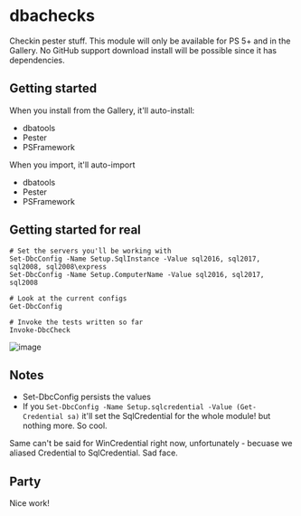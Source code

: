 # dbachecks

Checkin pester stuff. This module will only be available for PS 5+ and in the Gallery. 
No GitHub support download install will be possible since it has dependencies.

## Getting started

When you install from the Gallery, it'll auto-install:

* dbatools
* Pester
* PSFramework

When you import, it'll auto-import

* dbatools
* Pester
* PSFramework

## Getting started for real

```
# Set the servers you'll be working with
Set-DbcConfig -Name Setup.SqlInstance -Value sql2016, sql2017, sql2008, sql2008\express
Set-DbcConfig -Name Setup.ComputerName -Value sql2016, sql2017, sql2008

# Look at the current configs
Get-DbcConfig

# Invoke the tests written so far
Invoke-DbcCheck
```

![image](https://user-images.githubusercontent.com/8278033/34134078-bb26459e-e458-11e7-8e87-9289ab65ba8e.png)

## Notes

* Set-DbcConfig persists the values
* If you `Set-DbcConfig -Name Setup.sqlcredential -Value (Get-Credential sa)` it'll set the SqlCredential for the whole module! but nothing more. So cool.

Same can't be said for WinCredential right now, unfortunately - becuase we aliased Credential to SqlCredential. Sad face.

## Party

Nice work!
